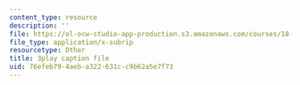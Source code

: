 ```yaml
---
content_type: resource
description: ''
file: https://ol-ocw-studio-app-production.s3.amazonaws.com/courses/18-02sc-multivariable-calculus-fall-2010/76efeb794aeba322631cc9b62a5e7f73_E8aYX_mW2DA.srt
file_type: application/x-subrip
resourcetype: Other
title: 3play caption file
uid: 76efeb79-4aeb-a322-631c-c9b62a5e7f73
---
```

